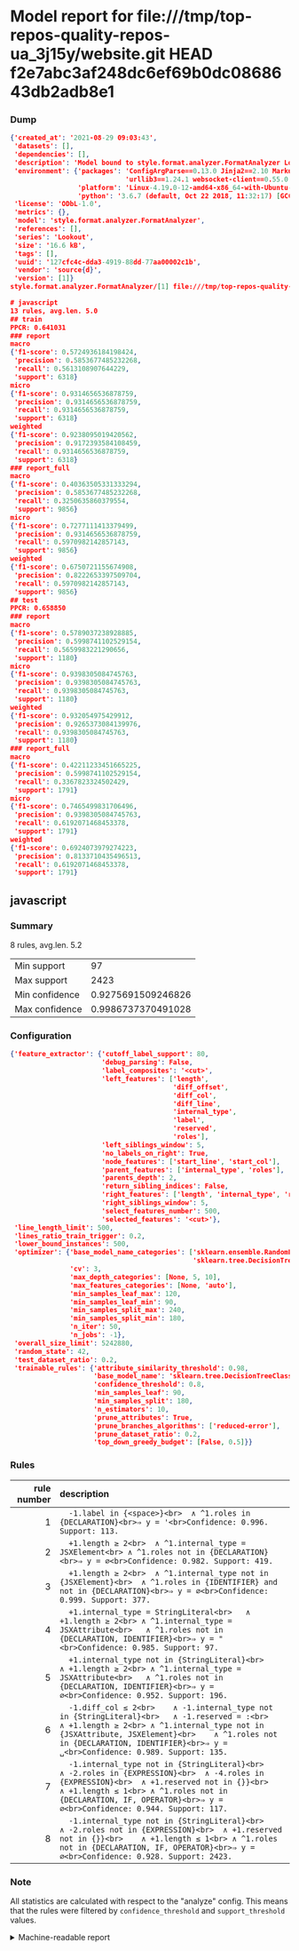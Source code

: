 # Model report for file:///tmp/top-repos-quality-repos-ua_3j15y/website.git HEAD f2e7abc3af248dc6ef69b0dc0868643db2adb8e1

### Dump

```json
{'created_at': '2021-08-29 09:03:43',
 'datasets': [],
 'dependencies': [],
 'description': 'Model bound to style.format.analyzer.FormatAnalyzer Lookout analyzer.',
 'environment': {'packages': 'ConfigArgParse==0.13.0 Jinja2==2.10 MarkupSafe==1.1.1 PyStemmer==1.3.0 PyYAML==5.1 Pympler==0.5 SQLAlchemy==1.2.10 SQLAlchemy-Utils==0.33.3 asdf==2.3.2 bblfsh==2.12.7 boto==2.49.0 boto3==1.9.130 botocore==1.12.130 cachetools==2.0.1 certifi==2019.3.9 chardet==3.0.4 clint==0.5.1 docker==3.7.0 docker-pycreds==0.4.0 dulwich==0.19.11 grpcio==1.19.0 grpcio-tools==1.19.0 humanfriendly==4.16.1 humanize==0.5.1 idna==2.8 jmespath==0.9.4 jsonschema==2.6.0 lookout-sdk==0.4.1 lookout-sdk-ml==0.19.0 lookout-style==0.2.0 lz4==2.1.6 modelforge==0.12.1 numpy==1.16.2 packaging==19.0 pandas==0.22.0 pip==19.0.3 protobuf==3.7.0 psycopg2-binary==2.7.5 pygtrie==2.3 pyparsing==2.3.1 python-dateutil==2.8.0 python-igraph==0.7.1.post6 pytz==2019.1 requests==2.21.0 requirements-parser==0.2.0 scikit-learn==0.20.1 scikit-optimize==0.5.2 scipy==1.2.1 semantic-version==2.6.0 setuptools==40.8.0 six==1.12.0 smart-open==1.8.1 sourced-ml==0.8.2 spdx==2.5.0 stringcase==1.2.0 tabulate==0.8.2 tqdm==4.31.1 '
                             'urllib3==1.24.1 websocket-client==0.55.0 xxhash==1.3.0',
                 'platform': 'Linux-4.19.0-12-amd64-x86_64-with-Ubuntu-18.04-bionic',
                 'python': '3.6.7 (default, Oct 22 2018, 11:32:17) [GCC 8.2.0]'},
 'license': 'ODbL-1.0',
 'metrics': {},
 'model': 'style.format.analyzer.FormatAnalyzer',
 'references': [],
 'series': 'Lookout',
 'size': '16.6 kB',
 'tags': [],
 'uuid': '127cfc4c-dda3-4919-88dd-77aa00002c1b',
 'vendor': 'source{d}',
 'version': [1]}
style.format.analyzer.FormatAnalyzer/[1] file:///tmp/top-repos-quality-repos-ua_3j15y/website.git f2e7abc3af248dc6ef69b0dc0868643db2adb8e1

# javascript
13 rules, avg.len. 5.0
## train
PPCR: 0.641031
### report
macro
{'f1-score': 0.5724936184198424,
 'precision': 0.5853677485232268,
 'recall': 0.5613108907644229,
 'support': 6318}
micro
{'f1-score': 0.9314656536878759,
 'precision': 0.9314656536878759,
 'recall': 0.9314656536878759,
 'support': 6318}
weighted
{'f1-score': 0.9238095019420562,
 'precision': 0.9172393584108459,
 'recall': 0.9314656536878759,
 'support': 6318}
### report_full
macro
{'f1-score': 0.40363505331333294,
 'precision': 0.5853677485232268,
 'recall': 0.3250635860379554,
 'support': 9856}
micro
{'f1-score': 0.7277111413379499,
 'precision': 0.9314656536878759,
 'recall': 0.5970982142857143,
 'support': 9856}
weighted
{'f1-score': 0.6750721155674908,
 'precision': 0.8222653397509704,
 'recall': 0.5970982142857143,
 'support': 9856}
## test
PPCR: 0.658850
### report
macro
{'f1-score': 0.5789037238928885,
 'precision': 0.5998741102529154,
 'recall': 0.5659983221290656,
 'support': 1180}
micro
{'f1-score': 0.9398305084745763,
 'precision': 0.9398305084745763,
 'recall': 0.9398305084745763,
 'support': 1180}
weighted
{'f1-score': 0.932054975429912,
 'precision': 0.9265373084139976,
 'recall': 0.9398305084745763,
 'support': 1180}
### report_full
macro
{'f1-score': 0.42211233451665225,
 'precision': 0.5998741102529154,
 'recall': 0.3367823324502429,
 'support': 1791}
micro
{'f1-score': 0.7465499831706496,
 'precision': 0.9398305084745763,
 'recall': 0.6192071468453378,
 'support': 1791}
weighted
{'f1-score': 0.6924073979274223,
 'precision': 0.8133710435496513,
 'recall': 0.6192071468453378,
 'support': 1791}
```

## javascript
### Summary
8 rules, avg.len. 5.2

| | |
|-|-|
|Min support|97|
|Max support|2423|
|Min confidence|0.9275691509246826|
|Max confidence|0.9986737370491028|

### Configuration

```json
{'feature_extractor': {'cutoff_label_support': 80,
                       'debug_parsing': False,
                       'label_composites': '<cut>',
                       'left_features': ['length',
                                         'diff_offset',
                                         'diff_col',
                                         'diff_line',
                                         'internal_type',
                                         'label',
                                         'reserved',
                                         'roles'],
                       'left_siblings_window': 5,
                       'no_labels_on_right': True,
                       'node_features': ['start_line', 'start_col'],
                       'parent_features': ['internal_type', 'roles'],
                       'parents_depth': 2,
                       'return_sibling_indices': False,
                       'right_features': ['length', 'internal_type', 'reserved', 'roles'],
                       'right_siblings_window': 5,
                       'select_features_number': 500,
                       'selected_features': '<cut>'},
 'line_length_limit': 500,
 'lines_ratio_train_trigger': 0.2,
 'lower_bound_instances': 500,
 'optimizer': {'base_model_name_categories': ['sklearn.ensemble.RandomForestClassifier',
                                              'sklearn.tree.DecisionTreeClassifier'],
               'cv': 3,
               'max_depth_categories': [None, 5, 10],
               'max_features_categories': [None, 'auto'],
               'min_samples_leaf_max': 120,
               'min_samples_leaf_min': 90,
               'min_samples_split_max': 240,
               'min_samples_split_min': 180,
               'n_iter': 50,
               'n_jobs': -1},
 'overall_size_limit': 5242880,
 'random_state': 42,
 'test_dataset_ratio': 0.2,
 'trainable_rules': {'attribute_similarity_threshold': 0.98,
                     'base_model_name': 'sklearn.tree.DecisionTreeClassifier',
                     'confidence_threshold': 0.8,
                     'min_samples_leaf': 90,
                     'min_samples_split': 180,
                     'n_estimators': 10,
                     'prune_attributes': True,
                     'prune_branches_algorithms': ['reduced-error'],
                     'prune_dataset_ratio': 0.2,
                     'top_down_greedy_budget': [False, 0.5]}}
```

### Rules

| rule number | description |
|----:|:-----|
| 1 | `  -1.label in {<space>}<br>	∧ ^1.roles in {DECLARATION}<br>⇒ y = '<br>Confidence: 0.996. Support: 113.` |
| 2 | `  +1.length ≥ 2<br>	∧ ^1.internal_type = JSXElement<br>	∧ ^1.roles not in {DECLARATION}<br>⇒ y = ∅<br>Confidence: 0.982. Support: 419.` |
| 3 | `  +1.length ≥ 2<br>	∧ ^1.internal_type not in {JSXElement}<br>	∧ ^1.roles in {IDENTIFIER} and not in {DECLARATION}<br>⇒ y = ∅<br>Confidence: 0.999. Support: 377.` |
| 4 | `  +1.internal_type = StringLiteral<br>	∧ +1.length ≥ 2<br>	∧ ^1.internal_type = JSXAttribute<br>	∧ ^1.roles not in {DECLARATION, IDENTIFIER}<br>⇒ y = "<br>Confidence: 0.985. Support: 97.` |
| 5 | `  +1.internal_type not in {StringLiteral}<br>	∧ +1.length ≥ 2<br>	∧ ^1.internal_type = JSXAttribute<br>	∧ ^1.roles not in {DECLARATION, IDENTIFIER}<br>⇒ y = ∅<br>Confidence: 0.952. Support: 196.` |
| 6 | `  -1.diff_col ≤ 2<br>	∧ -1.internal_type not in {StringLiteral}<br>	∧ -1.reserved = :<br>	∧ +1.length ≥ 2<br>	∧ ^1.internal_type not in {JSXAttribute, JSXElement}<br>	∧ ^1.roles not in {DECLARATION, IDENTIFIER}<br>⇒ y = ␣<br>Confidence: 0.989. Support: 135.` |
| 7 | `  -1.internal_type not in {StringLiteral}<br>	∧ -2.roles in {EXPRESSION}<br>	∧ -4.roles in {EXPRESSION}<br>	∧ +1.reserved not in {}}<br>	∧ +1.length ≤ 1<br>	∧ ^1.roles not in {DECLARATION, IF, OPERATOR}<br>⇒ y = ∅<br>Confidence: 0.944. Support: 117.` |
| 8 | `  -1.internal_type not in {StringLiteral}<br>	∧ -2.roles not in {EXPRESSION}<br>	∧ +1.reserved not in {}}<br>	∧ +1.length ≤ 1<br>	∧ ^1.roles not in {DECLARATION, IF, OPERATOR}<br>⇒ y = ∅<br>Confidence: 0.928. Support: 2423.` |

### Note
All statistics are calculated with respect to the "analyze" config. This means that the rules were filtered by
`confidence_threshold` and `support_threshold` values.

<details>
    <summary>Machine-readable report</summary>
```json
{"javascript": {"avg_rule_len": 5.25, "max_conf": 0.9986737370491028, "max_support": 2423, "min_conf": 0.9275691509246826, "min_support": 97, "num_rules": 8}}
```
</details>
